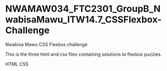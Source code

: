 # NWAMAW034_FTC2301_GroupB_NwabisaMawu_ITW14.7_CSSFlexbox-Challenge

Nwabisa Mawu CSS Flexbox challenge

This is the three html and css files containing solutions to flexbox puzzles.

HTML CSS
